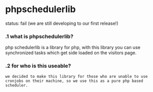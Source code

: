 # phpschedulerlib

status: fail (we are still developing to our first release!)

### .1 what is phpschedulerlib?  
   php schedulerlib is a library for php, with this library you can use synchronized tasks which get side loaded on the visitors page.
   
### .2 for who is this useable?
    we decided to make this library for those who are unable to use cronjobs on their machine, so we use this as a pure php based scheduler.

